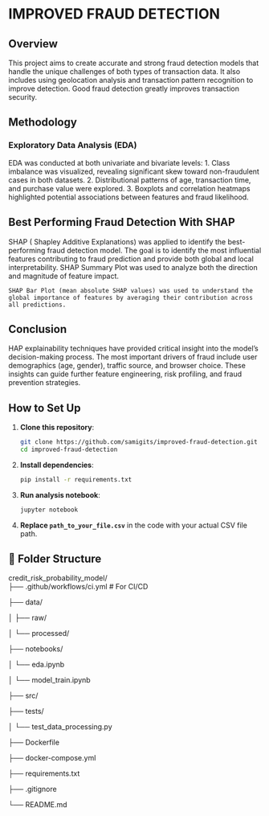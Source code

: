 # IMPROVED FRAUD DETECTION

## Overview
This project aims to create accurate and strong fraud detection models that handle the unique challenges of both types of transaction data. It also includes using geolocation analysis and transaction pattern recognition to improve detection. Good fraud detection greatly improves transaction security.


## Methodology 
### Exploratory Data Analysis (EDA)
EDA was conducted at both univariate and bivariate levels:
    1. Class imbalance was visualized, revealing significant skew toward non-fraudulent cases in both datasets.
    2. Distributional patterns of age, transaction time, and purchase value were explored.
    3. Boxplots and correlation heatmaps highlighted potential associations between features and fraud likelihood.

## Best Performing Fraud Detection With SHAP
SHAP ( Shapley Additive Explanations) was applied to identify the best-performing fraud detection model. The goal is to identify the most influential features contributing to fraud prediction and provide both global and local interpretability.
    SHAP Summary Plot was used to analyze both the direction and magnitude of feature impact.

    SHAP Bar Plot (mean absolute SHAP values) was used to understand the global importance of features by averaging their contribution across all predictions.

## Conclusion
HAP explainability techniques have provided critical insight into the model’s decision-making process.
The most important drivers of fraud include user demographics (age, gender), traffic source, and
browser choice. These insights can guide further feature engineering, risk profiling, and fraud prevention
strategies.

## How to Set Up
1. **Clone this repository**:
    ```bash
    git clone https://github.com/samigits/improved-fraud-detection.git
    cd improved-fraud-detection
    ```
2. **Install dependencies**:
    ```bash
    pip install -r requirements.txt
    ```
3. **Run analysis notebook**:
    ```bash
    jupyter notebook
    ```
4. **Replace `path_to_your_file.csv`** in the code with your actual CSV file path.
## 📂 Folder Structure
credit_risk_probability_model/  
├── .github/workflows/ci.yml   # For CI/CD

├── data/                       

│   ├── raw/            

│   └── processed/             

├── notebooks/

│   └── eda.ipynb

│   └── model_train.ipynb          

├── src/

├── tests/

│   └── test_data_processing.py 

├── Dockerfile

├── docker-compose.yml

├── requirements.txt

├── .gitignore

└── README.md
